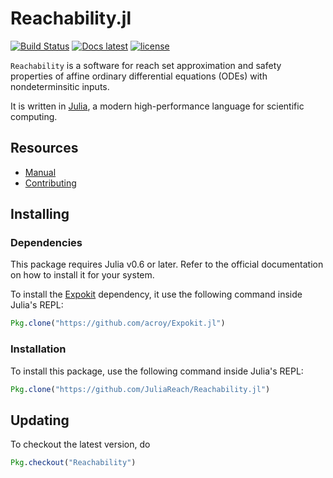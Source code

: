 # Reachability.jl

[![Build Status](https://travis-ci.org/JuliaReach/Reachability.jl.svg?branch=master)](https://travis-ci.org/JuliaReach/Reachability.jl)
[![Docs latest](https://img.shields.io/badge/docs-latest-blue.svg)](http://juliareach.github.io/Reachability.jl/latest/)
[![license](https://img.shields.io/github/license/mashape/apistatus.svg?maxAge=2592000)](https://github.com/JuliaReach/Reachability.jl/blob/master/LICENSE.md)

`Reachability` is a software for reach set approximation and safety properties
of affine ordinary differential equations (ODEs) with nondeterminsitic inputs.

It is written in [Julia](http://julialang.org), a modern high-performance language
for scientific computing.

## Resources

- [Manual](http://juliareach.github.io/Reachability.jl/latest/)
- [Contributing](http://juliareach.github.io/Reachability.jl/latest/about.html)

## Installing

### Dependencies

This package requires Julia v0.6 or later. Refer to the official documentation on how to install it for your system. 

To install the [Expokit](https://github.com/acroy/Expokit.jl) dependency, it use the following command inside Julia's REPL:
```julia
Pkg.clone("https://github.com/acroy/Expokit.jl")
```

### Installation

To install this package, use the following command inside Julia's REPL:
```julia
Pkg.clone("https://github.com/JuliaReach/Reachability.jl")
```

## Updating

To checkout the latest version, do 
```julia
Pkg.checkout("Reachability")
````
